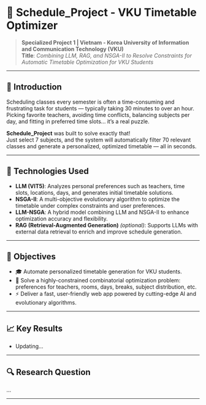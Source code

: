 # 📅 Schedule_Project - VKU Timetable Optimizer

> **Specialized Project 1 | Vietnam - Korea University of Information and Communication Technology (VKU)**  
> **Title**: *Combining LLM, RAG, and NSGA-II to Resolve Constraints for Automatic Timetable Optimization for VKU Students*

---

## 🚀 Introduction

Scheduling classes every semester is often a time-consuming and frustrating task for students — typically taking 30 minutes to over an hour. Picking favorite teachers, avoiding time conflicts, balancing subjects per day, and fitting in preferred time slots... it’s a real puzzle.

**Schedule_Project** was built to solve exactly that!  
Just select 7 subjects, and the system will automatically filter 70 relevant classes and generate a personalized, optimized timetable — all in seconds.

---

## 🧠 Technologies Used

- **LLM (VIT5)**: Analyzes personal preferences such as teachers, time slots, locations, days, and generates initial timetable solutions.
- **NSGA-II**: A multi-objective evolutionary algorithm to optimize the timetable under complex constraints and user preferences.
- **LLM-NSGA**: A hybrid model combining LLM and NSGA-II to enhance optimization accuracy and flexibility.
- **RAG (Retrieval-Augmented Generation)** *(optional)*: Supports LLMs with external data retrieval to enrich and improve schedule generation.

---

## 🎯 Objectives

- 🎓 Automate personalized timetable generation for VKU students.
- 🧩 Solve a highly-constrained combinatorial optimization problem: preferences for teachers, rooms, days, breaks, subject distribution, etc.
- ⚡ Deliver a fast, user-friendly web app powered by cutting-edge AI and evolutionary algorithms.

---

## 📈 Key Results

- Updating...

---

## 🔍 Research Question

...

---


